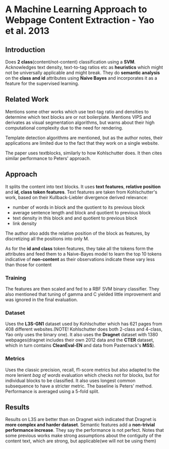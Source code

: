 # A Machine Learning Approach to Webpage Content Extraction - Yao et al. 2013

## Introduction
Does **2 class**(content/not-content) classification using a **SVM**. Acknowledges text density, text-to-tag ratios etc as **heuristics** which  might not be universally applicable and might break. They do **semantic analysis** on the **class and id** attributes using **Naive Bayes** and incorporates it as a feature for the supervised learning.

## Related Work
Mentions some other works which use text-tag ratio and densities to determine which text blocks are or not boilerplate. Mentions VIPS and derivates as visual segmentation algorithms, but warns about their high computational complexity due to the need for rendering.

Template detection algorithms are mentioned, but as the author notes, their applications are limited due to the fact that they work on a single website.

The paper uses textblocks, similarly to how Kohlschutter does. It then cites similar performance to Peters' approach.

## Approach
It splits the content into text blocks. It uses **text features**, **relative position** and  **id, class token features**. Text features are taken from Kohlschutter's work, based on their Kullback-Liebler divergence derived relevance:
* number of words in block and the quotient to its previous block
* average sentence length and  block and quotient to previous block
* text density in this block and and quotient to previous block
* link density

The author also adds the relative position of the block as features, by discretizing all the positions into only M.

As for the **id and class** token features, they take all the tokens form the attributes and feed them to a Naive-Bayes model to learn the top 10 tokens indicative of **non-content** as their observations indicate these vary less than those for content


### Training
The features are then scaled and fed to a RBF SVM binary classifier. They also mentioned that tuning of gamma and C yielded little improvement and was ignored in the final evaluation.

### Dataset
Uses the **L3S-GN1** dataset used by Kohlschutter which has 621 pages from 408 different websites.(NOTE! Kohlschutter does both 2-class and 4-class, Yao only uses the binary one). It also uses the **Dragnet** dataset with 1380 webpages(dragnet includes their own 2012 data and the **CTER** dataset, which in turn contains **CleanEval-EN** and data from Pasternack's **MSS**).

### Metrics
Uses the classic precision, recall, f1-score metrics but also adapted to the more lenient *bag of words* evaluation which checks not for blocks, but for individual blocks to be classified. It also uses longest common subsequence to have a stricter metric. The baseline is Peters' method. Performance is averaged using a 5-fold split.

## Results
Results on L3S are better than on Dragnet wich indicated that Dragnet is **more complex and harder dataset**. Semantic features add a **non-trivial performance increase**. They say the performance is not perfect. Notes that some previous works make strong assumptions about the contiguity of the content text, which are strong, but applicable(we will not be using them)
